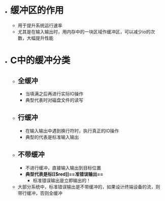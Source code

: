 - # 缓冲区的作用
	- 用于提升系统运行速率
	- 尤其是在输入输出时，用内存中的一块区域作缓冲区，可以减少io的次数，大幅提升性能
- # C中的缓冲分类
	- ## 全缓冲
		- 当填满之后再进行实际IO操作
		- 典型代表时对磁盘文件的读写
	- ## 行缓冲
		- 在输入输出中遇到换行符时，执行真正的IO操作
		- 典型的代表是标准输入输出
	- ## 不带缓冲
		- 不进行缓冲，直接输入输出到目标位置
		- **典型代表是标[[$red]]==准错误输出==**
			- 标准错误输出是立即输出的！
	- 大部分系统中，标准错误输出是不带缓冲的，如果设计终端设备的流，则带行缓冲，否则全缓冲